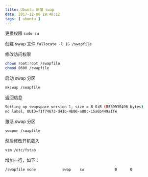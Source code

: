 ```yaml
---
title: Ubuntu 新增 swap
date: 2017-12-06 19:46:12
tags: [ ubuntu ]
---
```

更换权限
`sudo su`

创建 swap 文件
`fallocate -l 1G /swapfile`

修改访问权限

```bash
chown root:root /swapfile
chmod 0600 /swapfile
```

启动 swap 分区

```bash
mkswap /swapfile
```

返回信息

```bash
Setting up swapspace version 1, size = 8 GiB (8589930496 bytes)
no label, UUID=f1f74673-d41b-4b06-a80c-15a6b449a1fe
```

激活 swap 分区

```bash
swapon /swapfile
```

然后修改开机载入
```bash
vim /etc/fstab
```

增加一行，如下：
```bash
/swapfile none            swap    sw              0      0
```
